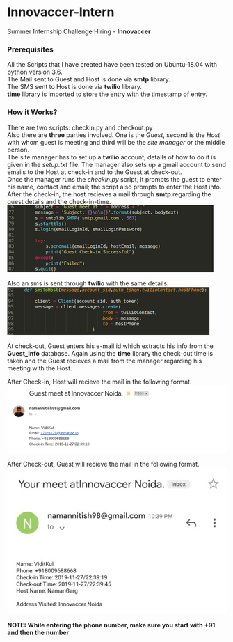 # Innovaccer-Intern
Summer Internship Challenge Hiring - **Innovaccer**

### Prerequisites
All the Scripts that I have created have been tested on Ubuntu-18.04 with python version 3.6.  
The Mail sent to Guest and Host is done via **smtp** library.  
The SMS sent to Host is done via **twilio** library.  
**time** library is imported to store the entry with the timestamp of entry.

### How it Works?
There are two scripts: checkin.py and checkout.py  
Also there are **three** parties involved. One is the *Guest*, second is the *Host* with whom guest is meeting and third will be the *site manager* or the middle person.      
The site manager has to set up a **twilio** account, details of how to do it is given in the *setup.txt* file. The manager also sets up a gmail account to send emails to the Host at check-in and to the Guest at check-out.  
Once the manager runs the *checkin.py* script, it prompts the guest to enter his name, contact and email; the script also prompts to enter the Host info.  
After the check-in, the host recieves a mail through **smtp** regarding the guest details and the check-in-time.  
![](https://github.com/Naman-Garg-06/Innovaccer-Intern/blob/master/Mail_to_Host.png)  

Also an sms is sent through **twilio** with the same details.  
![](https://github.com/Naman-Garg-06/Innovaccer-Intern/blob/master/SMS_to_Host.png)

At check-out, Guest enters his e-mail id which extracts his info from the **Guest_Info** database. Again using the **time** library the check-out time is taken and the Guest recieves a mail from the manager regarding his meeting with the Host.    

After Check-in, Host will recieve the mail in the following format.  
![](https://github.com/Naman-Garg-06/Innovaccer-Intern/blob/master/HostMail.png)  

After Check-out, Guest will recieve the mail in the following format.  
![](https://github.com/Naman-Garg-06/Innovaccer-Intern/blob/master/GuestMail.jpeg)   

**NOTE: While entering the phone number, make sure you start with +91 and then the number**
